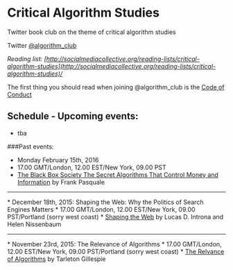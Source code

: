 # Critical Algorithm Studies

Twitter book club on the theme of critical algorithm studies


Twitter <a href="twitter.com/algorithm_club">@algorithm_club</a>

*Reading list: [http://socialmediacollective.org/reading-lists/critical-algorithm-studies](http://socialmediacollective.org/reading-lists/critical-algorithm-studies)/*

The first thing you should read when joining @algorithm_club is the <a href="https://github.com/drtortoise/critical-algorithm-studies/blob/master/code-of-conduct.md">Code of Conduct</a>

## Schedule - Upcoming events:
* tba


###Past events:
* Monday February 15th, 2016
* 17.00 GMT/London, 12.00 EST/New York, 09.00 PST
* <a href="http://www.hup.harvard.edu/catalog.php?isbn=9780674368279">The Black Box Society The Secret Algorithms That Control Money and Information</a> by Frank Pasquale
<hr>
* December 18th, 2015: Shaping the Web: Why the Politics of Search Engines Matters
* 17.00 GMT/London, 12.00 EST/New York, 09.00 PST/Portland (sorry west coast)
* <a href="http://www.nyu.edu/projects/nissenbaum/papers/ShapingTheWeb.pdf">Shaping the Web</a> by Lucas D. Introna and Helen Nissenbaum
<hr>
* November 23rd, 2015: The Relevance of Algorithms
* 17.00 GMT/London, 12.00 EST/New York, 09.00 PST/Portland (sorry west coast)
* <a href="http://www.tarletongillespie.org/essays/Gillespie%20-%20The%20Relevance%20of%20Algorithms.pdf">The Relvance of Algorithms</a> by Tarleton Gillespie
